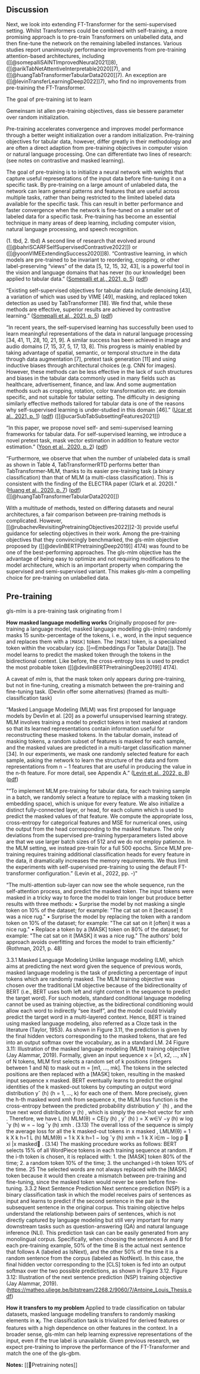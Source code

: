 ## Discussion

Next, we look into extending FT-Transformer for the semi-supervised setting. Whilst Transformers could be combined with self-training, a more promising approach is to pre-train Transformers on unlabelled data, and then fine-tune the network on the remaining labelled instances. Various studies report unanimously performance improvements from pre-training attention-based architectures, including ([[@somepalliSAINTImprovedNeural2021]]8), ([[@arikTabNetAttentiveInterpretable2020]]7), and ([[@huangTabTransformerTabularData2020]]7). An exception are ([[@levinTransferLearningDeep2022]]7), who find no improvements from pre-training the FT-Transformer.

The goal of pre-training ist to learn  

Gemeinsam ist allen pre-training objectives, dass sie bessere parameter over random initialization. 

Pre-training accelerates convergence and improves model performance through a better weight initialization over a random initialization. Pre-training objectives for tabular data, however, differ greatly in their methodology and are often a direct adaption from pre-training objectives in computer vision or natural language processing. One can differentiate two lines of research: (see notes on contrastive and masked learning).


The goal of pre-training is to initialize a neural network with weights that capture useful representations of the input data before fine-tuning it on a specific task. By pre-training on a large amount of unlabeled data, the network can learn general patterns and features that are useful across multiple tasks, rather than being restricted to the limited labeled data available for the specific task. This can result in better performance and faster convergence when the network is fine-tuned on a smaller set of labeled data for a specific task. Pre-training has become an essential technique in many areas of deep learning, including computer vision, natural language processing, and speech recognition.


(1. tbd, 2. tbd) A second line of research that evolved around
([[@bahriSCARFSelfSupervisedContrastive2022]]) or ([[@yoonVIMEExtendingSuccess2020]]8). 
“Contrastive learning, in which models are pre-trained to be invariant to reordering, cropping, or other label-preserving “views” of the data [5, 12, 15, 32, 43], is a powerful tool in the vision and language domains that has never (to our knowledge) been applied to tabular data.” ([Somepalli et al., 2021, p. 5](zotero://select/library/items/PCV7XCHY)) ([pdf](zotero://open-pdf/library/items/N8H76CQW?page=5&annotation=HQX7N9D5))

“Existing self-supervised objectives for tabular data include denoising [43], a variation of which was used by VIME [49], masking, and replaced token detection as used by TabTransformer [18]. We find that, while these methods are effective, superior results are achieved by contrastive learning.” ([Somepalli et al., 2021, p. 5](zotero://select/library/items/PCV7XCHY)) ([pdf](zotero://open-pdf/library/items/N8H76CQW?page=5&annotation=LXSCK4TP))

“In recent years, the self-supervised learning has successfully been used to learn meaningful representations of the data in natural language processing [34, 41, 11, 28, 10, 21, 9]. A similar success has been achieved in image and audio domains [7, 15, 37, 5, 17, 13, 8]. This progress is mainly enabled by taking advantage of spatial, semantic, or temporal structure in the data through data augmentation [7], pretext task generation [11] and using inductive biases through architectural choices (e.g. CNN for images). However, these methods can be less effective in the lack of such structures and biases in the tabular data commonly used in many fields such as healthcare, advertisement, finance, and law. And some augmentation methods such as cropping, rotation, color transformation etc. are domain specific, and not suitable for tabular setting. The difficulty in designing similarly effective methods tailored for tabular data is one of the reasons why self-supervised learning is under-studied in this domain [46].” ([Ucar et al., 2021, p. 1](zotero://select/library/items/F9DTPDH5)) ([pdf](zotero://open-pdf/library/items/MLWKHKKR?page=1&annotation=KZDPXQEV))
 ([[@ucarSubTabSubsettingFeatures2021]])

“In this paper, we propose novel self- and semi-supervised learning frameworks for tabular data. For self-supervised learning, we introduce a novel pretext task, mask vector estimation in addition to feature vector estimation.” ([Yoon et al., 2020, p. 2](zotero://select/library/items/XSYUS7JZ)) ([pdf](zotero://open-pdf/library/items/78GQQ36U?page=2&annotation=IVMX9FSR))

“Furthermore, we observe that when the number of unlabeled data is small as shown in Table 4, TabTransformerRTD performs better than TabTransformer-MLM, thanks to its easier pre-training task (a binary classification) than that of MLM (a multi-class classification). This is consistent with the finding of the ELECTRA paper (Clark et al. 2020).” ([Huang et al., 2020, p. 7](zotero://select/library/items/MH4GW34I)) ([pdf](zotero://open-pdf/library/items/QYWHEUYE?page=7&annotation=HU3JVTCV)) ([[@huangTabTransformerTabularData2020]])


With a multitude of methods, tested on differing datasets and neural architectures, a fair comparison between pre-training methods is complicated.  However, [[@rubachevRevisitingPretrainingObjectives2022]]2-3) provide useful guidance for selecting objectives in their work. Among the pre-training objectives that they convincingly benchmarked, the gls-mlm objective proposed by ([[@devlinBERTPretrainingDeep2019]] 4174) was found to be one of the best-performing approaches. The gls-mlm objective has the advantage of being easy to optimize and not requiring modifications to the model architecture, which is an important property when comparing the supervised and semi-supervised variant. This makes gls-mlm a compelling choice for pre-training on unlabelled data.


## Pre-training

gls-mlm is a pre-training task originating from l

**How masked language modelling works**
Originally proposed for pre-training a language model, masked language modelling gls-(mlm) randomly masks 15 sunitx-percentage of the tokens, i. e., word, in the input sequence and replaces them with a $\mathtt{[MASK]}$ token. The $\mathtt{[MASK]}$ token, is a specialized token within the vocabulary  (cp. [[💤Embeddings For Tabular Data]]). The model learns to predict the masked token through the tokens in the bidirectional context. Like before, the cross-entropy loss is used to predict the most probable token ([[@devlinBERTPretrainingDeep2019]] 4174). 

A caveat of *mlm* is, that the mask token only appears during pre-training, but not in fine-tuning, creating a mismatch between the pre-training and fine-tuning task. (Devlin offer some alternatives) (framed as multi-classification task)

“Masked Language Modeling (MLM) was first proposed for language models by Devlin et al. [20] as a powerful unsupervised learning strategy. MLM involves training a model to predict tokens in text masked at random so that its learned representations contain information useful for reconstructing these masked tokens. In the tabular domain, instead of masking tokens, a random subset of features is masked for each sample, and the masked values are predicted in a multi-target classification manner [34]. In our experiments, we mask one randomly selected feature for each sample, asking the network to learn the structure of the data and form representations from n − 1 features that are useful in producing the value in the n-th feature. For more detail, see Appendix A.” ([Levin et al., 2022, p. 8](zotero://select/library/items/GNKZPFYK)) ([pdf](zotero://open-pdf/library/items/QCVUFCDQ?page=8&annotation=DC87W4J4))

"“To implement MLM pre-training for tabular data, for each training sample in a batch, we randomly select a feature to replace with a masking token (in embedding space), which is unique for every feature. We also initialize a distinct fully-connected layer, or head, for each column which is used to predict the masked values of that feature. We compute the appropriate loss, cross-entropy for categorical features and MSE for numerical ones, using the output from the head corresponding to the masked feature. The only deviations from the supervised pre-training hyperparameters listed above are that we use larger batch sizes of 512 and we do not employ patience. In the MLM setting, we instead pre-train for a full 500 epochs. Since MLM pre-training requires training additional classification heads for every feature in the data, it dramatically increases the memory requirements. We thus limit the experiments with self-supervised pre-training to using the default FT-transformer configuration.” (Levin et al., 2022, pp. -)"

“The multi-attention sub-layer can now see the whole sequence, run the self-attention process, and predict the masked token. The input tokens were masked in a tricky way to force the model to train longer but produce better results with three methods: • Surprise the model by not masking a single token on 10% of the dataset; for example: "The cat sat on it [because] it was a nice rug." • Surprise the model by replacing the token with a random token on 10% of the dataset; for example: "The cat sat on it [often] it was a nice rug." • Replace a token by a [MASK] token on 80% of the dataset; for example: "The cat sat on it [MASK] it was a nice rug." The authors' bold approach avoids overfitting and forces the model to train efficiently.” (Rothman, 2021, p. 48)

3.3.1 Masked Language Modeling Unlike language modeling (LM), which aims at predicting the next word given the sequence of previous words, masked language modeling is the task of predicting a percentage of input tokens which are randomly masked. The MLM training objective was chosen over the traditional LM objective because of the bidirectionality of BERT (i.e., BERT uses both left and right context in the sequence to predict the target word). For such models, standard conditional language modeling cannot be used as training objective, as the bidirectional conditioning would allow each word to indirectly “see itself”, and the model could trivially predict the target word in a multi-layered context. Hence, BERT is trained using masked language modeling, also referred as a Cloze task in the literature (Taylor, 1953). As shown in Figure 3.11, the prediction is given by the final hidden vectors corresponding to the masked tokens, that are fed into an output softmax over the vocabulary, as in a standard LM. 24 Figure 3.11: Illustration of the masked language modeling (MLM) training objective (Jay Alammar, 2019). Formally, given an input sequence x = [x1, x2, ..., xN ] of N tokens, MLM first selects a random set of k positions (integers between 1 and N) to mask out m = [m1, ..., mk]. The tokens in the selected positions are then replaced with a [MASK] token, resulting in the masked input sequence x masked. BERT eventually learns to predict the original identities of the k masked-out tokens by computing an output word distribution yˆ (h) (h = 1, ..., k) for each one of them. More precisely, given the h-th masked word xmh from sequence x, the MLM loss function is the cross-entropy between the predicted probability distribution yˆ (h) , and the true next word distribution y (h) , which is simply the one-hot vector for xmh . Therefore, we have L (h) MLM(θ) = CE(y (h) , yˆ (h) ) = X w∈V −y (h) w log ˆy (h) w = − log ˆy (h) xmh . (3.13) The overall loss of the sequence is simply the average loss for all the k masked-out tokens in x masked , LMLM(θ) = 1 k X k h=1 L (h) MLM(θ) = 1 k X k h=1 − log ˆy (h) xmh = 1 k X i∈m − log p  xi |x masked . (3.14) The masking procedure works as follows: BERT selects 15% of all WordPiece tokens in each training sequence at random. If the i-th token is chosen, it is replaced with: 1. the [MASK] token 80% of the time; 2. a random token 10% of the time; 3. the unchanged i-th token 10% of the time. 25 The selected words are not always replaced with the [MASK] token because it would then create a mismatch between pre-training and fine-tuning, since the masked token would never be seen before fine-tuning. 3.3.2 Next Sentence Prediction Next sentence prediction (NSP) is a binary classification task in which the model receives pairs of sentences as input and learns to predict if the second sentence in the pair is the subsequent sentence in the original corpus. This training objective helps understand the relationship between pairs of sentences, which is not directly captured by language modeling but still very important for many downstream tasks such as question-answering (QA) and natural language inference (NLI). This prediction task can can be easily generated from any monolingual corpus. Specifically, when choosing the sentences A and B for each pre-training example, 50% of the time B is the actual next sentence that follows A (labeled as IsNext), and the other 50% of the time it is a random sentence from the corpus (labeled as NotNext). In this case, the final hidden vector corresponding to the [CLS] token is fed into an output softmax over the two possible predictions, as shown in Figure 3.12. Figure 3.12: Illustration of the next sentence prediction (NSP) training objective (Jay Alammar, 2019). (https://matheo.uliege.be/bitstream/2268.2/9060/7/Antoine_Louis_Thesis.pdf)


**How it transfers to my problem**
Applied to trade classification on tabular datasets, masked language modelling transfers to randomly masking elements in $\mathbf{x}_{i}$.  The classification task is trivialized for derived features or features with a high dependence on other features in the context. In a broader sense, gls-mlm can help learning expressive representations of the input, even if the true label is unavailable. Given previous research, we expect pre-training to improve the performance of the FT-Transformer and match the one of the gls-gbm.

**Notes:**
[[🤖Pretraining notes]]


